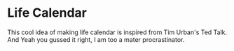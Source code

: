 # Life Calendar

This cool idea of making life calendar is inspired from Tim Urban's Ted Talk. And Yeah you gussed it right, I am too a mater procrastinator.


